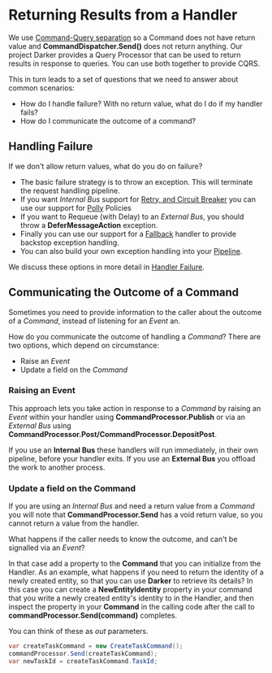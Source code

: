 
# Returning Results from a Handler

We use [Command-Query
separation](https://martinfowler.com/bliki/CommandQuerySeparation.html) so a Command does not have return value and **CommandDispatcher.Send()** does not return anything. Our project Darker provides a Query Processor that can be used to return results in response to queries. You can use both together to provide CQRS.

This in turn leads to a set of questions that we need to answer about common scenarios:

-   How do I handle failure? With no return value, what do I do if my  handler fails?
-   How do I communicate the outcome of a command? 

## Handling Failure

If we don\'t allow return values, what do you do on failure?

-   The basic failure strategy is to throw an exception. This will terminate the request handling pipeline.
-   If you want *Internal Bus* support for [Retry, and Circuit Breaker](PolicyRetryAndCircuitBreaker.html) you can use our support for [Polly](https://github.com/App-vNext/Polly) Policies
-   If you want to Requeue (with Delay) to an *External Bus*, you should throw a **DeferMessageAction** exception.
-   Finally you can use our support for a [Fallback](PolicyFallback.html) handler to provide backstop exception handling.
-   You can also build your own exception handling into your [Pipeline](BuildingAPipeline.html).

We discuss these options in more detail in [Handler Failure](/contents/HandlerFailure.md).

## Communicating the Outcome of a Command

Sometimes you need to provide information to the caller about the outcome of a *Command*, instead of listening for an *Event* an. 

How do you communicate the outcome of handling a *Command*? There are two options, which depend on circumstance:

* Raise an *Event*
* Update a field on the *Command*

### Raising an Event

This approach lets you take action in response to a *Command* by raising an *Event* within your handler using **CommandProcessor.Publish** or via an *External Bus* using **CommandProcessor.Post/CommandProcessor.DepositPost**.

If you use an **Internal Bus** these handlers will run immediately, in their own pipeline, before your handler exits. If you use an **External Bus** you offload the work to another process. 

### Update a field on the Command

If you are using an *Internal Bus* and need a return value from a *Command* you will note that **CommandProcessor.Send** has a void return value, so you cannot return a value from the handler.

What happens if the caller needs to know the outcome, and can't be signalled via an *Event*?

In that case add a property to the **Command** that you can initialize from the Handler. As an example, what happens if you need to return the identity of a newly created entity, so that you can use **Darker** to retrieve its details? In this case you can create a **NewEntityIdentity** property in your command that you write a newly created entity\'s identity to in the Handler, and then inspect the property in your **Command** in the calling code after the call to **commandProcessor.Send(command)** completes.

You can think of these as *out* parameters.

``` csharp
var createTaskCommand = new CreateTaskCommand();
commandProcessor.Send(createTaskCommand);
var newTaskId = createTaskCommand.TaskId;
```
